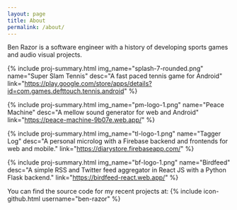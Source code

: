 ```yaml
---
layout: page
title: About
permalink: /about/
---
```

Ben Razor is a software engineer with a history of developing sports games and audio visual projects.

{% include proj-summary.html 
    img_name="splash-7-rounded.png" 
    name="Super Slam Tennis" 
    desc="A fast paced tennis game for Android" 
    link="https://play.google.com/store/apps/details?id=com.games.defttouch.tennis.android"
%}

{% include proj-summary.html 
    img_name="pm-logo-1.png" 
    name="Peace Machine" 
    desc="A mellow sound generator for web and Android" 
    link="https://peace-machine-9b07e.web.app/"
%}

{% include proj-summary.html 
    img_name="tl-logo-1.png" 
    name="Tagger Log" 
    desc="A personal microlog with a Firebase backend and frontends for web and mobile." 
    link="https://diarystore.firebaseapp.com/"
%}

{% include proj-summary.html 
    img_name="bf-logo-1.png" 
    name="Birdfeed" 
    desc="A simple RSS and Twitter feed aggregator in React JS with a Python Flask backend." 
    link="https://birdfeed-react.web.app/"
%}

You can find the source code for my recent projects at:
{% include icon-github.html username="ben-razor" %} 